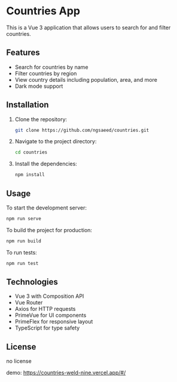 
# Countries App

This is a Vue 3 application that allows users to search for and filter countries.

## Features

- Search for countries by name
- Filter countries by region
- View country details including population, area, and more
- Dark mode support

## Installation

1. Clone the repository:
   ```bash
   git clone https://github.com/ngsaeed/countries.git
   ```

2. Navigate to the project directory:
   ```bash
   cd countries
   ```

3. Install the dependencies:
   ```bash
   npm install
   ```

## Usage

To start the development server:
```bash
npm run serve
```

To build the project for production:
```bash
npm run build
```

To run tests:
```bash
npm run test
```

## Technologies

- Vue 3 with Composition API
- Vue Router
- Axios for HTTP requests
- PrimeVue for UI components
- PrimeFlex for responsive layout
- TypeScript for type safety

## License
no license

demo: https://countries-weld-nine.vercel.app/#/
